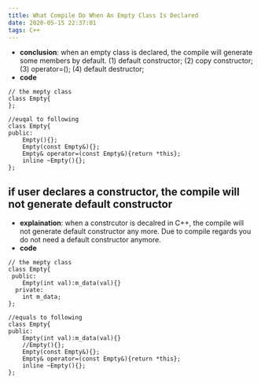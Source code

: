 ```yaml
---
title: What Compile Do When An Empty Class Is Declared
date: 2020-05-15 22:37:01
tags: C++
---
```

* **conclusion**: when an empty class is declared, the compile will generate some members by default.
(1) default constructor;
(2) copy constructor;
(3) operator=();
(4) default destructor;
* **code**
```
// the mepty class
class Empty{
};

//euqal to following
class Empty{
public:
    Empty(){};
    Empty(const Empty&){};
    Empty& operator=(const Empty&){return *this};
    inline ~Empty(){};
};
```
## if user declares a constructor, the compile will not generate default constructor
* **explaination**: when a constrcutor is decalred in C++, the compile will not generate default constructor any more. Due to compile regards you do not need a default constructor anymore.
* **code**
```
// the mepty class
class Empty{
 public:
    Empty(int val):m_data(val){}
  private:
    int m_data;
};

//equals to following
class Empty{
public:
    Empty(int val):m_data(val){}
    //Empty(){};
    Empty(const Empty&){};
    Empty& operator=(const Empty&){return *this};
    inline ~Empty(){};
};
```

